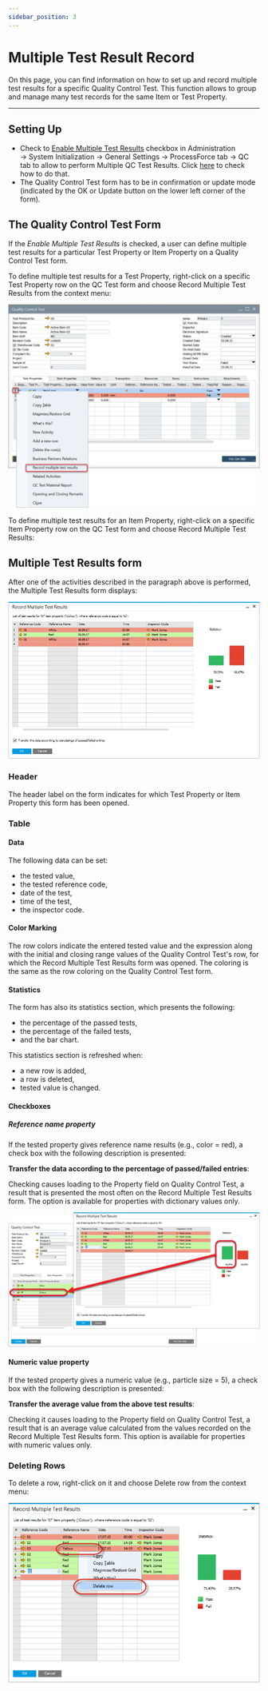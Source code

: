 ```yaml
---
sidebar_position: 3
---
```


# Multiple Test Result Record

On this page, you can find information on how to set up and record multiple test results for a specific Quality Control Test. This function allows to group and manage many test records for the same Item or Test Property.

---

## Setting Up

- Check to [Enable Multiple Test Results](../../system-initialzation/general-settings/qc-tab.md) checkbox in Administration → System Initialization → General Settings → ProcessForce tab → QC tab to allow to perform Multiple QC Test Results. Click [here]((../../system-initialzation/general-settings/qc-tab.md)) to check how to do that.
- The Quality Control Test form has to be in confirmation or update mode (indicated by the OK or Update button on the lower left corner of the form).

## The Quality Control Test Form

If the *Enable Multiple Test Results* is checked, a user can define multiple test results for a particular Test Property or Item Property on a Quality Control Test form.

To define multiple test results for a Test Property, right-click on a specific Test Property row on the QC Test form and choose Record Multiple Test Results from the context menu:

![Multiple Test Result Record](./media/multiple-test-result-record/multiple-test-results.webp)

To define multiple test results for an Item Property, right-click on a specific Item Property row on the QC Test form and choose Record Multiple Test Results:

## Multiple Test Results form

After one of the activities described in the paragraph above is performed, the Multiple Test Results form displays:

![Multiple Test](./media/multiple-test-result-record/record-multiple-test-results.webp)

### Header

The header label on the form indicates for which Test Property or Item Property this form has been opened.

### Table

#### Data

The following data can be set:

- the tested value,
- the tested reference code,
- date of the test,
- time of the test,
- the inspector code.

#### Color Marking

The row colors indicate the entered tested value and the expression along with the initial and closing range values of the Quality Control Test's row, for which the Record Multiple Test Results form was opened. The coloring is the same as the row coloring on the Quality Control Test form.

#### Statistics

The form has also its statistics section, which presents the following:

- the percentage of the passed tests,
- the percentage of the failed tests,
- and the bar chart.

This statistics section is refreshed when:

- a new row is added,
- a row is deleted,
- tested value is changed.

#### Checkboxes

##### Reference name property

If the tested property gives reference name results (e.g., color = red), a check box with the following description is presented:

**Transfer the data according to the percentage of passed/failed entries**:

Checking causes loading to the Property field on Quality Control Test, a result that is presented the most often on the Record Multiple Test Results form. The option is available for properties with dictionary values only.

![Multiple Results Copied](./media/multiple-test-result-record/multiple-results-copied.webp)

#### Numeric value property

If the tested property gives a numeric value (e.g., particle size = 5), a check box with the following description is presented:

**Transfer the average value from the above test results**:

Checking it causes loading to the Property field on Quality Control Test, a result that is an average value calculated from the values recorded on the Record Multiple Test Results form. This option is available for properties with numeric values only.

### Deleting Rows

To delete a row, right-click on it and choose Delete row from the context menu:

![Deleting Rows](./media/multiple-test-result-record/record-multiple-test-results-deleting.png)
